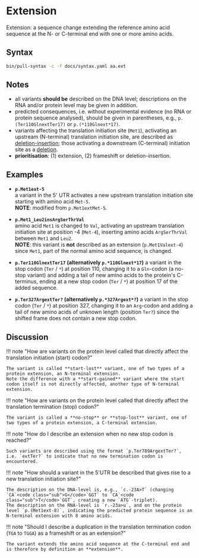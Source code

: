 # Extension

<!-- ## Definition -->

Extension: a sequence change extending the reference amino acid sequence at the N- or C-terminal end with one or more amino acids.

## Syntax

```sh exec="true"
bin/pull-syntax -c -f docs/syntax.yaml aa.ext
```

## Notes

- all variants **should be** described on the DNA level; descriptions on the RNA and/or protein level may be given in addition.
- predicted consequences, i.e. without experimental evidence (no RNA or protein sequence analysed), should be given in parentheses, e.g., `p.(Ter110GlnextTer17)` or `p.(*110Glnext*17)`.
- variants affecting the translation initiation site (`Met1`), activating an upstream (N-terminal) translation initiation site, are described as [deletion-insertion](delins.md); those activating a downstream (C-terminal) initiation site as a [deletion](deletion.md).
- **prioritisation**: (1) extension, (2) frameshift or deletion-insertion.

## Examples

- **`p.Met1ext-5`**<br>
  a variant in the 5' UTR activates a new upstream translation initiation site starting with amino acid `Met-5`.<br>
  **NOTE**: modified from `p.Met1ext`<code class="spot1">Met</code>`-5`.

- **`p.Met1_Leu2insArgSerThrVal`**<br>
  amino acid `Met1` is changed to `Val`, activating an upstream translation initiation site at position -4 (`Met-4`), inserting amino acids `ArgSerThrVal` between `Met1` and `Leu2`.<br>
  **NOTE**: this variant is **not** described as an extension (<code class="invalid">p.Met1Valext-4</code>) since `Met1`, part of the normal amino acid sequence, is changed.

- **`p.Ter110GlnextTer17` (alternatively `p.*110Glnext*17`)**
  a variant in the stop codon (`Ter` / `*`) at position 110, changing it to a `Gln`-codon (a no-stop variant) and adding a tail of new amino acids to the protein's C-terminus, ending at a new stop codon (`Ter` / `*`) at position 17 of the added sequence.

- **`p.Ter327ArgextTer?` (alternatively `p.*327Argext*?`)**
  a variant in the stop codon (`Ter` / `*`) at position 327, changing it to an `Arg`-codon and adding a tail of new amino acids of unknown length (position `Ter?`) since the shifted frame does not contain a new stop codon.

## Discussion

!!! note "How are variants on the protein level called that directly affect the translation initiation (start) codon?"

    The variant is called **start-lost** variant, one of two types of a protein extension, an N-terminal extension.
    Note the difference with a **start-gained** variant where the start codon itself is not directly affected, another type of N-terminal extension.

!!! note "How are variants on the protein level called that directly affect the translation termination (stop) codon?"

    The variant is called a **no-stop** or **stop-lost** variant, one of two types of a protein extension, a C-terminal extension.

<a id='noend'></a>
!!! note "How do I describe an extension when no new stop codon is reached?"

    Such variants are described using the format `p.Ter789ArgextTer?`, i.e. `extTer?` to indicate that no new termination codon is encountered.

!!! note "How should a variant in the 5'UTR be described that gives rise to a new translation initiation site?"

    The description on the DNA-level is, e.g., `c.-23A>T` (changing `CA`<code class="sub">G</code>`GGT` to `CA`<code class="sub">T</code>`GGT`, creating a new `ATG`-triplet).
    The description on the RNA-level is `r.-23a>u`, and on the protein level `p.(Met1ext-8)`, indicating the predicted protein sequence is an N-terminal extension with 8 amino acids.

!!! note "Should I describe a duplication in the translation termination codon (`T`<code class="spot1">G</code>`A` to `T`<code class="spot1">G</code><code class="ins">G</code>`A`) as a frameshift or as an extension?"

    The variant extends the amino acid sequence at the C-terminal end and is therefore by definition an **extension**.
